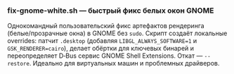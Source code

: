 ### fix-gnome-white.sh — быстрый фикс белых окон GNOME

Однокомандный пользовательский фикс артефактов рендеринга (белые/прозрачные окна) в GNOME без `sudo`. Скрипт создаёт локальные overrides: патчит `.desktop` (добавляя `LIBGL_ALWAYS_SOFTWARE=1` и `GSK_RENDERER=cairo`), делает обёртки для ключевых бинарей и переопределяет D‑Bus сервис GNOME Shell Extensions. Откат — `--restore`. Идеально для виртуальных машин и проблемных драйверов.
